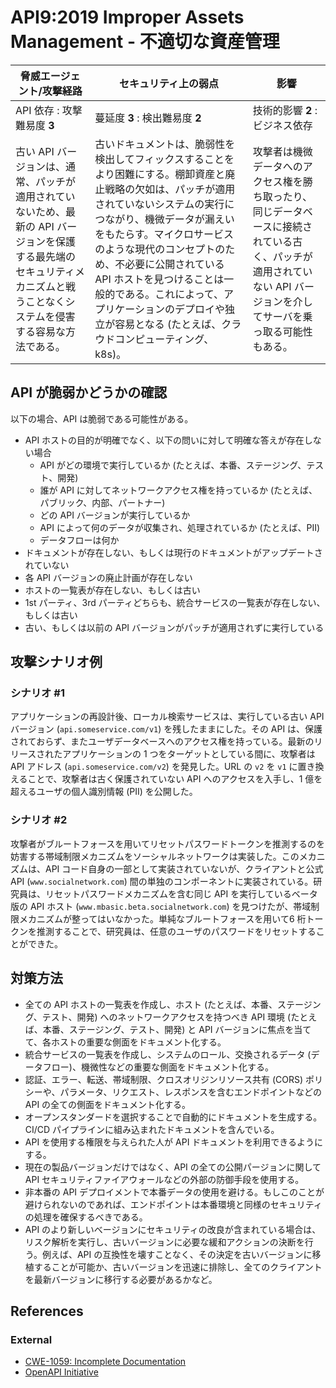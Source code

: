 API9:2019 Improper Assets Management - 不適切な資産管理
====================================

| 脅威エージェント/攻撃経路 | セキュリティ上の弱点 | 影響 |
| - | - | - |
| API 依存 : 攻撃難易度 **3** | 蔓延度 **3** : 検出難易度 **2** | 技術的影響 **2** : ビジネス依存 |
| 古い API バージョンは、通常、パッチが適用されていないため、最新の API バージョンを保護する最先端のセキュリティメカニズムと戦うことなくシステムを侵害する容易な方法である。 | 古いドキュメントは、脆弱性を検出してフィックスすることをより困難にする。棚卸資産と廃止戦略の欠如は、パッチが適用されていないシステムの実行につながり、機微データが漏えいをもたらす。マイクロサービスのような現代のコンセプトのため、不必要に公開されている API ホストを見つけることは一般的である。これによって、アプリケーションのデプロイや独立が容易となる (たとえば、クラウドコンピューティング、k8s)。 | 攻撃者は機微データへのアクセス権を勝ち取ったり、同じデータベースに接続されている古く、パッチが適用されていない API バージョンを介してサーバを乗っ取る可能性もある。 |

## API が脆弱かどうかの確認

以下の場合、API は脆弱である可能性がある。

* API ホストの目的が明確でなく、以下の問いに対して明確な答えが存在しない場合
  * API がどの環境で実行しているか (たとえば、本番、ステージング、テスト、開発)
  * 誰が API に対してネットワークアクセス権を持っているか (たとえば、パブリック、内部、パートナー)
  * どの API バージョンが実行しているか
  * API によって何のデータが収集され、処理されているか (たとえば、PII)
  * データフローは何か
* ドキュメントが存在しない、もしくは現行のドキュメントがアップデートされていない
* 各 API バージョンの廃止計画が存在しない
* ホストの一覧表が存在しない、もしくは古い
* 1st パーティ、3rd パーティどちらも、統合サービスの一覧表が存在しない、もしくは古い
* 古い、もしくは以前の API バージョンがパッチが適用されずに実行している

## 攻撃シナリオ例

### シナリオ #1

アプリケーションの再設計後、ローカル検索サービスは、実行している古い API バージョン (`api.someservice.com/v1`) を残したままにした。その API は、保護されておらず、またユーザデータベースへのアクセス権を持っている。最新のリリースされたアプリケーションの 1 つをターゲットとしている間に、攻撃者は API アドレス (`api.someservice.com/v2`) を発見した。URL の `v2` を `v1` に置き換えることで、攻撃者は古く保護されていない API へのアクセスを入手し、1 億を超えるユーザの個人識別情報 (PII) を公開した。

### シナリオ #2

攻撃者がブルートフォースを用いてリセットパスワードトークンを推測するのを妨害する帯域制限メカニズムをソーシャルネットワークは実装した。このメカニズムは、API コード自身の一部として実装されていないが、クライアントと公式 API (`www.socialnetwork.com`) 間の単独のコンポーネントに実装されている。研究員は、リセットパスワードメカニズムを含む同じ API を実行しているベータ版の API ホスト (`www.mbasic.beta.socialnetwork.com`) を見つけたが、帯域制限メカニズムが整ってはいなかった。単純なブルートフォースを用いて6 桁トークンを推測することで、研究員は、任意のユーザのパスワードをリセットすることができた。

## 対策方法

* 全ての API ホストの一覧表を作成し、ホスト (たとえば、本番、ステージング、テスト、開発) へのネットワークアクセスを持つべき API 環境 (たとえば、本番、ステージング、テスト、開発) と API バージョンに焦点を当てて、各ホストの重要な側面をドキュメント化する。
* 統合サービスの一覧表を作成し、システムのロール、交換されるデータ (データフロー)、機微性などの重要な側面をドキュメント化する。
* 認証、エラー、転送、帯域制限、クロスオリジンリソース共有 (CORS) ポリシーや、パラメータ、リクエスト、レスポンスを含むエンドポイントなどのAPI の全ての側面をドキュメント化する。
* オープンスタンダードを選択することで自動的にドキュメントを生成する。CI/CD パイプラインに組み込まれたドキュメントを含んでいる。
* API を使用する権限を与えられた人が API ドキュメントを利用できるようにする。
* 現在の製品バージョンだけではなく、API の全ての公開パージョンに関してAPI セキュリティファイアウォールなどの外部の防御手段を使用する。
* 非本番の API デプロイメントで本番データの使用を避ける。もしこのことが避けられないのであれば、エンドポイントは本番環境と同様のセキュリティの処理を確保するべきである。
* API のより新しいべージョンにセキュリティの改良が含まれている場合は、リスク解析を実行し、古いバージョンに必要な緩和アクションの決断を行う。例えば、API の互換性を壊すことなく、その決定を古いバージョンに移植することが可能か、古いバージョンを迅速に排除し、全てのクライアントを最新バージョンに移行する必要があるかなど。

## References

### External

* [CWE-1059: Incomplete Documentation][1]
* [OpenAPI Initiative][2]

[1]: https://cwe.mitre.org/data/definitions/1059.html
[2]: https://www.openapis.org/
